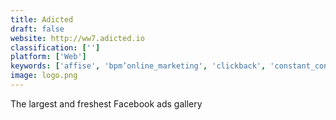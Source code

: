 ```yaml
---
title: Adicted
draft: false 
website: http://ww7.adicted.io
classification: ['']
platform: ['Web']
keywords: ['affise', 'bpm’online_marketing', 'clickback', 'constant_contact', 'convertkit', 'emarsys', 'emma', 'falcon.io', 'gamooga', 'grade_my_ads', 'interestexplorer', 'iterable', 'leadsrx', 'opteo', 'rankactive', 'rewardstream', 'swift_social', 'synthesio', 'titanmlm']
image: logo.png
---
```

The largest and freshest Facebook ads gallery